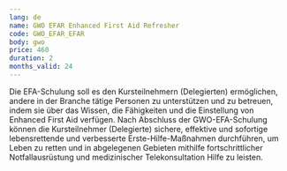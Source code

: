 ```yaml
---
lang: de
name: GWO EFAR Enhanced First Aid Refresher
code: GWO_EFAR_EFAR
body: gwo
price: 460
duration: 2
months_valid: 24
---
```


Die EFA-Schulung soll es den Kursteilnehmern (Delegierten) ermöglichen, andere in der Branche tätige Personen zu unterstützen und zu betreuen, indem sie über das Wissen, die Fähigkeiten und die Einstellung von Enhanced First Aid verfügen. Nach Abschluss der GWO-EFA-Schulung können die Kursteilnehmer (Delegierte) sichere, effektive und sofortige lebensrettende und verbesserte Erste-Hilfe-Maßnahmen durchführen, um Leben zu retten und in abgelegenen Gebieten mithilfe fortschrittlicher Notfallausrüstung und medizinischer Telekonsultation Hilfe zu leisten.